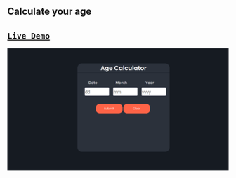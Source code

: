 ## Calculate your age

## [`Live Demo`](https://satyamkumar420.github.io/My-Age-Calculator/)

[![Screenshots](https://github.com/satyamkumar420/My-Age-Calculator/blob/main/Age-Calculator.png)](https://satyamkumar420.github.io/Portfolio/)
